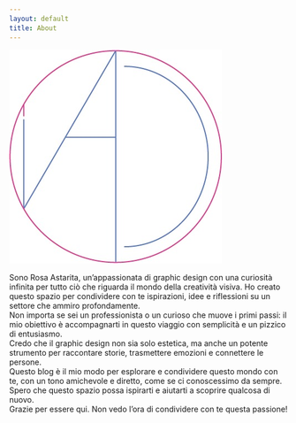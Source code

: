 ```yaml
---
layout: default
title: About
---
```


![Logo Icona Creation](../images/logo.jpg)

Sono Rosa Astarita, un’appassionata di graphic design con una curiosità infinita per tutto ciò che riguarda il mondo della creatività visiva. Ho creato questo spazio per condividere con te ispirazioni, idee e riflessioni su un settore che ammiro profondamente.<br>
Non importa se sei un professionista o un curioso che muove i primi passi: il mio obiettivo è accompagnarti in questo viaggio con semplicità e un pizzico di entusiasmo.<br>
Credo che il graphic design non sia solo estetica, ma anche un potente strumento per raccontare storie, trasmettere emozioni e connettere le persone. <br>Questo blog è il mio modo per esplorare e condividere questo mondo con te, con un tono amichevole e diretto, come se ci conoscessimo da sempre.<br>
Spero che questo spazio possa ispirarti e aiutarti a scoprire qualcosa di nuovo.<br> 
Grazie per essere qui. Non vedo l’ora di condividere con te questa passione!
